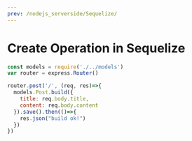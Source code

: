 ```yaml
---
prev: /nodejs_serverside/Sequelize/
---
```

# Create Operation in Sequelize

```js
const models = require('./../models')
var router = express.Router()

router.post('/', (req, res)=>{
  models.Post.build({
    title: req.body.title,
    content: req.body.content
  }).save().then(()=>{
    res.json("build ok!")
  })
})
```
